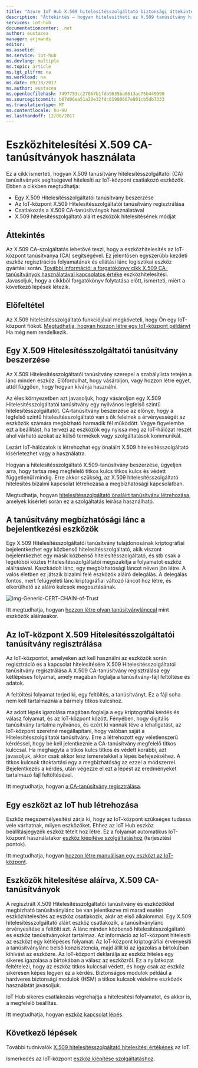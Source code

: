 ```yaml
---
title: "Azure IoT Hub X.509 hitelesítésszolgáltató biztonsági áttekintése |} Microsoft Docs"
description: "Áttekintés – hogyan hitelesítheti az X.509 tanúsítvány hitelesítésszolgáltatók használatával IoT Hub eszközöket."
services: iot-hub
documentationcenter: .net
author: eustacea
manager: arjmands
editor: 
ms.assetid: 
ms.service: iot-hub
ms.devlang: multiple
ms.topic: article
ms.tgt_pltfrm: na
ms.workload: na
ms.date: 09/18/2017
ms.author: eustacea
ms.openlocfilehash: 7497753cc27867b1fdb9635ba6613ac75b449090
ms.sourcegitcommit: b07d06ea51a20e32fdc61980667e801cb5db7333
ms.translationtype: MT
ms.contentlocale: hu-HU
ms.lasthandoff: 12/08/2017
---
```

# <a name="device-authentication-using-x509-ca-certificates"></a>Eszközhitelesítési X.509 CA-tanúsítványok használata

Ez a cikk ismerteti, hogyan X.509 tanúsítvány hitelesítésszolgáltatói (CA) tanúsítványok segítségével hitelesíti az IoT-központ csatlakozó eszközök.  Ebben a cikkben megtudhatja:

* Egy X.509 Hitelesítésszolgáltatói tanúsítvány beszerzése
* Az IoT-központ X.509 Hitelesítésszolgáltatói tanúsítvány regisztrálása
* Csatlakozás a X.509 CA-tanúsítványok használatával
* X.509 hitelesítésszolgáltató aláírt eszközök hitelesítésének módját

## <a name="overview"></a>Áttekintés

Az X.509 CA-szolgáltatás lehetővé teszi, hogy a eszközhitelesítés az IoT-központ tanúsítványa (CA) segítségével. Ez jelentősen egyszerűbb kezdeti eszköz regisztrációs folyamatának és ellátási lánc logisztikai eszköz gyártási során. [További információ: a forgatókönyv cikk X.509 CA-tanúsítványok használatával kapcsolatos értéke](iot-hub-x509ca-concept.md) eszközhitelesítési.  Javasoljuk, hogy a cikkből forgatókönyv folytatása előtt, ismerteti, miért a következő lépések létezik.

## <a name="prerequisite"></a>Előfeltétel

Az X.509 hitelesítésszolgáltató funkciójával megköveteli, hogy Ön egy IoT-központ fiókot.  [Megtudhatja, hogyan hozzon létre egy IoT-központ példányt](iot-hub-csharp-csharp-getstarted.md) Ha még nem rendelkezik.

## <a name="how-to-get-an-x509-ca-certificate"></a>Egy X.509 Hitelesítésszolgáltatói tanúsítvány beszerzése

Az X.509 Hitelesítésszolgáltatói tanúsítvány szerepel a szabálylista tetején a lánc minden eszköz.  Előfordulhat, hogy vásároljon, vagy hozzon létre egyet, attól függően, hogy hogyan kívánja használni.

Az éles környezetben azt javasoljuk, hogy vásároljon egy X.509 Hitelesítésszolgáltatói tanúsítvány egy nyilvános legfelső szintű hitelesítésszolgáltatót. CA-tanúsítvány beszerzése az előnye, hogy a legfelső szintű hitelesítésszolgáltató van s ők felelnek a érvényességét az eszközök számára megbízható harmadik fél működött. Vegye figyelembe ezt a beállítást, ha tervezi az eszközök egy nyissa meg az IoT-hálózat részét ahol várható azokat az külső termékek vagy szolgáltatások kommunikál.

Lezárt IoT-hálózatok is létrehozhat egy önaláírt X.509 hitelesítésszolgáltató kísérletezhet vagy a használatra.

Hogyan a hitelesítésszolgáltató X.509-tanúsítvány beszerzése, ügyeljen arra, hogy tartsa meg megfelelő titkos kulcs titkos kulcs és védett függetlenül mindig.  Erre akkor szükség, az X.509 hitelesítésszolgáltató hitelesítés bizalmi kapcsolat létrehozása a megbízhatósági kapcsolatban. 

Megtudhatja, hogyan [hitelesítésszolgáltató önaláírt tanúsítvány létrehozása](iot-hub-security-x509-create-certificates.md#createcerts), amelyek kísérleti során ez a szolgáltatás leírása használható.

## <a name="sign-devices-into-the-certificate-chain-of-trust"></a>A tanúsítvány megbízhatósági lánc a bejelentkezési eszközök

Egy X.509 Hitelesítésszolgáltatói tanúsítvány tulajdonosának kriptográfiai bejelentkezhet egy közbenső hitelesítésszolgáltató, akik viszont bejelentkezhet egy másik közbenső hitelesítésszolgáltató, és stb csak a legutóbbi köztes Hitelesítésszolgáltatói megszakítja a folyamatot eszköz aláírásával. Kaszkádolt lánc, egy megbízhatósági láncot néven jön létre. A valós életben ez játszik bizalmi felé eszközök aláíró delegálás. A delegálás fontos, mert felügyeleti lánc kriptográfiai változó láncot hoz létre, és elkerülhető az aláíró kulcsok megosztásának.

![img-Generic-CERT-CHAIN-of-Trust](./media/generic-cert-chain-of-trust.png)

Itt megtudhatja, hogyan [hozzon létre olyan tanúsítványlánccal](iot-hub-security-x509-create-certificates.md#createcertchain) mint eszközök aláírásakor.

## <a name="how-to-register-the-x509-ca-certificate-to-iot-hub"></a>Az IoT-központ X.509 Hitelesítésszolgáltatói tanúsítvány regisztrálása

Az IoT-központot, amelyeken azt kell használni az eszközök során regisztráció és a kapcsolat hitelesítésére X.509 Hitelesítésszolgáltatói tanúsítvány regisztrálása  A X.509 CA-tanúsítvány regisztrálása egy kétlépéses folyamat, amely magában foglalja a tanúsítvány-fájl feltöltése és adatok.

A feltöltési folyamat terjed ki, egy feltöltés, a tanúsítványt.  Ez a fájl soha nem kell tartalmaznia a bármely titkos kulcshoz.

Az adott lépés igazolása magában foglalja a egy kriptográfiai kérdés és válasz folyamat, és az IoT-központ között.  Fényében, hogy digitális tanúsítvány tartalma nyilvános, és ezért ki vannak téve a lehallgatást, az IoT-központ szeretné megállapítani, hogy valóban saját a Hitelesítésszolgáltatói tanúsítvány.  Erre a létrehozott egy véletlenszerű kérdéssel, hogy be kell jelentkeznie a CA-tanúsítvány megfelelő titkos kulccsal.  Ha meghagyta a titkos kulcs titkos és védett korábbi, azt javasoljuk, akkor csak akkor lesz ismeretekkel a lépés befejezéséhez. A titkos kulcsok titoktartási egy a megbízhatóság az ezzel a módszerrel.  Bejelentkezés a kérdés, után végezze el ezt a lépést az eredményeket tartalmazó fájl feltöltésével.

Itt megtudhatja, hogyan [a CA-tanúsítvány regisztrálása](iot-hub-security-x509-get-started.md#registercerts).

## <a name="how-to-create-a-device-on-iot-hub"></a>Egy eszközt az IoT hub létrehozása

Eszköz megszemélyesítési zárja ki, hogy az IoT-központ szükséges tudassa vele várhatnak, milyen eszközöket.  Ehhez az IoT Hub eszköz beállításjegyzék eszköz tételt hoz létre.  Ez a folyamat automatikus IoT-központ használatakor [eszköz kiépítése szolgáltatáshoz](https://azure.microsoft.com/en-us/blog/azure-iot-hub-device-provisioning-service-preview-automates-device-connection-configuration/) (terjesztési pontok). 

Itt megtudhatja, hogyan [hozzon létre manuálisan egy eszközt az IoT-központ](iot-hub-security-x509-get-started.md#createdevice).

## <a name="authenticating-devices-signed-with-x509-ca-certificates"></a>Eszközök hitelesítése aláírva, X.509 CA-tanúsítványok

A regisztrált X.509 Hitelesítésszolgáltatói tanúsítvány és eszközökkel megbízható tanúsítványlánc be van jelentkezve mi marad esetén eszközhitelesítés az eszköz csatlakozik, akár az első alkalommal.  Egy X.509 hitelesítésszolgáltató aláírt eszköz csatlakozik, a tanúsítványlánc érvényesítése a feltölti azt. A lánc minden közbenső hitelesítésszolgáltató és eszköz tanúsítványokat tartalmaz.  Az információ az IoT-központ hitelesíti az eszközt egy kétlépéses folyamat.  Az IoT-központ kriptográfiai érvényesíti a tanúsítványlánc belső konzisztencia, majd állít ki az igazolás a birtokában kihívást az eszközre.  Az IoT-központ deklarálja az eszköz hiteles egy sikeres igazolása a birtokában a válasz az eszközről.  Ez a nyilatkozat feltételezi, hogy az eszköz titkos kulccsal védett, és hogy csak az eszköz sikeresen képes legyen ez a kérdés.  Biztonságos modulok például a hardveres biztonsági modulok (HSM) a titkos kulcsok védelme eszközök használatát javasoljuk.

IoT Hub sikeres csatlakozás végrehajtja a hitelesítési folyamatot, és akkor is, a megfelelő beállítás.

Itt megtudhatja, hogyan [eszköz kapcsolat lépés](iot-hub-security-x509-get-started.md#authenticatedevice).

## <a name="next-steps"></a>Következő lépések

További tudnivalók [X.509 hitelesítésszolgáltató hitelesítési értékének](iot-hub-x509ca-concept.md) az IoT.

Ismerkedés az IoT-központ [eszköz kiépítése szolgáltatáshoz](https://docs.microsoft.com/azure/iot-dps/).